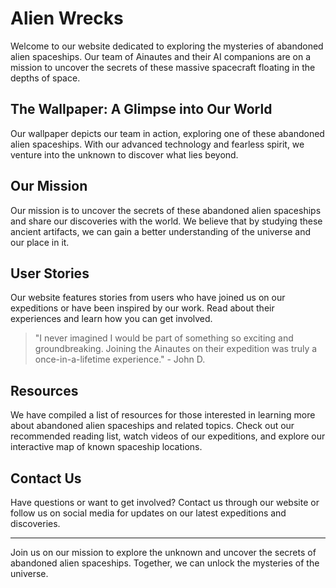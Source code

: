 <!--font:Montserrat-->

# Alien Wrecks

Welcome to our website dedicated to exploring the mysteries of abandoned alien spaceships. Our team of Ainautes and their AI companions are on a mission to uncover the secrets of these massive spacecraft floating in the depths of space.

## The Wallpaper: A Glimpse into Our World

Our wallpaper depicts our team in action, exploring one of these abandoned alien spaceships. With our advanced technology and fearless spirit, we venture into the unknown to discover what lies beyond.

## Our Mission

Our mission is to uncover the secrets of these abandoned alien spaceships and share our discoveries with the world. We believe that by studying these ancient artifacts, we can gain a better understanding of the universe and our place in it.

## User Stories

Our website features stories from users who have joined us on our expeditions or have been inspired by our work. Read about their experiences and learn how you can get involved.

> "I never imagined I would be part of something so exciting and groundbreaking. Joining the Ainautes on their expedition was truly a once-in-a-lifetime experience." - John D.

## Resources

We have compiled a list of resources for those interested in learning more about abandoned alien spaceships and related topics. Check out our recommended reading list, watch videos of our expeditions, and explore our interactive map of known spaceship locations.

## Contact Us

Have questions or want to get involved? Contact us through our website or follow us on social media for updates on our latest expeditions and discoveries.

---

Join us on our mission to explore the unknown and uncover the secrets of abandoned alien spaceships. Together, we can unlock the mysteries of the universe.

<!--

Write me content for website with wallpaper which alt text is:

"A team of Ainautes and their AI companions exploring a massive, abandoned alien spacecraft floating in the depths of space."

The name/title of the page should not be 1:1 copy of the alt text but rather a real content of the website which is using this wallpaper.

- Use markdown format
- Start with heading
- Heading should be short and concise
- The content should look like a real website
- The website should not be about the wallpaper, wallpaper is just a related background
- Heading should be contain work "wallpaper" or "background"
- Include real sections like references, contact, user stories, etc. use things relevant to the page purpose.
- Feel free to use structure like headings, bullets, numbering, blockquotes, paragraphs, horizontal lines, etc.
- You can use formatting like bold or _italic_
- You can include UTF-8 emojis
- Links should be only #hash anchors (and you can refer to the document itself)
- Do not include images


---


# Exploring the Unknown: Uncovering Mysteries of Abandoned Alien Spaceships

Welcome to our website dedicated to exploring the mysteries of abandoned alien spaceships. Our team of Ainautes and their AI companions are on a mission to uncover the secrets of these massive spacecraft floating in the depths of space.

## The Wallpaper: A Glimpse into Our World

Our wallpaper depicts our team in action, exploring one of these abandoned alien spaceships. With our advanced technology and fearless spirit, we venture into the unknown to discover what lies beyond.

## Our Mission

Our mission is to uncover the secrets of these abandoned alien spaceships and share our discoveries with the world. We believe that by studying these ancient artifacts, we can gain a better understanding of the universe and our place in it.

## User Stories

Our website features stories from users who have joined us on our expeditions or have been inspired by our work. Read about their experiences and learn how you can get involved.

> "I never imagined I would be part of something so exciting and groundbreaking. Joining the Ainautes on their expedition was truly a once-in-a-lifetime experience." - John D.

## Resources

We have compiled a list of resources for those interested in learning more about abandoned alien spaceships and related topics. Check out our recommended reading list, watch videos of our expeditions, and explore our interactive map of known spaceship locations.

## Contact Us

Have questions or want to get involved? Contact us through our website or follow us on social media for updates on our latest expeditions and discoveries.

---

Join us on our mission to explore the unknown and uncover the secrets of abandoned alien spaceships. Together, we can unlock the mysteries of the universe.


---


Write me a Google font which is best fitting for the website.

Pick from the list:
- Inter
- Cinzel
- Futura
- Barlow Condensed
- Great Vibes
- IBM Plex Sans
- Montserrat
- Playfair Display
- Poppins
- Cormorant Garamond
- Alegreya
- Cinzel Decorative
- Open Sans
- Exo 2
- Raleway
- Roboto
- Dancing Script
- Lato
- Barlow Condensed
- Lobster
- Cabin
- Orbitron


Write just the font name nothing else.


---


Montserrat

-->
